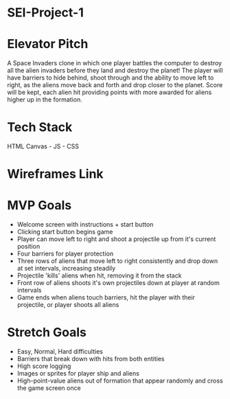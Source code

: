 # SEI-Project-1

# Elevator Pitch
A Space Invaders clone in which one player battles the computer to destroy all the alien invaders before they land and destroy the planet! The player will have barriers to hide behind, shoot through and the ability to move left to right, as the aliens move back and forth and drop closer to the planet. Score will be kept, each alien hit providing points with more awarded for aliens higher up in the formation.

# Tech Stack
HTML Canvas - JS - CSS

# Wireframes Link


# MVP Goals
- Welcome screen with instructions + start button
- Clicking start button begins game
- Player can move left to right and shoot a projectile up from it's current position
- Four barriers for player protection
- Three rows of aliens that move left to right consistently and drop down at set intervals, increasing steadily
- Projectile 'kills' aliens when hit, removing it from the stack
- Front row of aliens shoots it's own projectiles down at player at random intervals
- Game ends when aliens touch barriers, hit the player with their projectile, or player shoots all aliens

# Stretch Goals
- Easy, Normal, Hard difficulties
- Barriers that break down with hits from both entities
- High score logging
- Images or sprites for player ship and aliens
- High-point-value aliens out of formation that appear randomly and cross the game screen once
